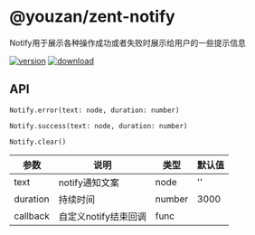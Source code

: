 # @youzan/zent-notify

Notify用于展示各种操作成功或者失败时展示给用户的一些提示信息

[![version][version-image]][download-url]
[![download][download-image]][download-url]

## API

`Notify.error(text: node, duration: number)`

`Notify.success(text: node, duration: number)`

`Notify.clear()`


| 参数 | 说明 | 类型 | 默认值 |
|------|------|------|--------|
| text | notify通知文案 | node | '' |
| duration | 持续时间 | number | 3000 |
| callback | 自定义notify结束回调 | func | |

[version-image]: http://npm.qima-inc.com/badge/v/@youzan/zent-notify.svg?style=flat-square
[download-image]: http://npm.qima-inc.com/badge/d/@youzan/zent-notify.svg?style=flat-square
[download-url]: http://npm.qima-inc.com/package/@youzan/zent-notify

